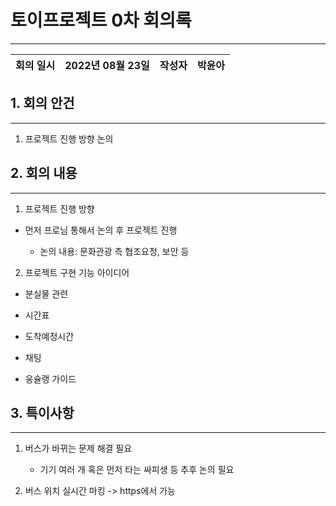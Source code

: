 # 토이프로젝트 0차 회의록

-----

| 회의 일시 | 2022년 08월 23일 | 작성자 | 박윤아 |
| ----- | ------------- | --- | --- |

## 1. 회의 안건

----

1.  프로젝트 진행 방향 논의



## 2. 회의 내용

----

1.  프로젝트 진행 방향
   
   * 먼저 프로님 통해서 논의 후 프로젝트 진행
     
     * 논의 내용: 문화관광 측 협조요청, 보안 등

2.  프로젝트 구현 기능 아이디어
   
   * 분실물 관련
   
   * 시간표
   
   * 도착예정시간
   
   * 채팅
   
   * 웅슐랭 가이드

## 3. 특이사항

----

1. 버스가 바뀌는 문제 해결 필요
   
   * 기기 여러 개 혹은 먼저 타는 싸피생 등 추후 논의 필요

2. 버스 위치 실시간 마킹 -> https에서 가능

